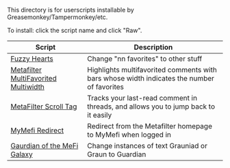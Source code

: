 This directory is for userscripts installable by Greasemonkey/Tampermonkey/etc.

To install: click the script name and click "Raw".

| Script | Description |
| --- | --- |
| [Fuzzy Hearts](fuzzo.user.js) | Change "nn favorites" to other stuff |
| [Metafilter MultiFavorited Multiwidth](multifavorited_multiwidth.user.js) | Highlights multifavorited comments with bars whose width indicates the number of favorites |
| [MetaFilter Scroll Tag](scroll_tag.user.js) | Tracks your last-read comment in threads, and allows you to jump back to it easily |
| [MyMefi Redirect](tomymefi.user.js) | Redirect from the Metafilter homepage to MyMefi when logged in |
| [Gaurdian of the MeFi Galaxy](graun.user.js) | Change instances of text Grauniad or Graun to Guardian |
